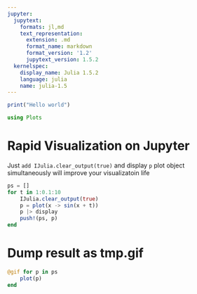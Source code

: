 ```yaml
---
jupyter:
  jupytext:
    formats: jl,md
    text_representation:
      extension: .md
      format_name: markdown
      format_version: '1.2'
      jupytext_version: 1.5.2
  kernelspec:
    display_name: Julia 1.5.2
    language: julia
    name: julia-1.5
---
```


```julia
print("Hello world")
```

```julia
using Plots
```

# Rapid Visualization on Jupyter

Just `add IJulia.clear_output(true)` and display `p` plot object simultaneously will improve your visualizatoin life

```julia
ps = []
for t in 1:0.1:10
    IJulia.clear_output(true)
    p = plot(x -> sin(x + t))
    p |> display
    push!(ps, p)
end
```

# Dump result as tmp.gif

```julia
@gif for p in ps
    plot(p)
end
```
